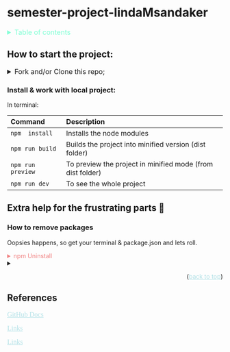 <div id="top"></div>

# semester-project-lindaMsandaker

<details>
<summary style="font-size: medium; color: aquamarine">Table of contents</summary>

-   [How to start the project:](#how-to-start-the-project)
    -   [Install & work with local project:](#install--work-with-local-project)
-   [Extra help for the frustrating parts 🤯](#extra-help-for-the-frustrating-parts-)
    -   [How to remove packages:](#how-to-remove-packages)

</details>

## How to start the project:

<details>
<summary style="font-size: medium">Fork and/or Clone this repo;</summary>

In GitHub:

-   Fork this repo to get your own copy AND/OR
-   Copy code URL or SSH link that you find under `<> Code ` button

Locally, on PC:

-   In terminal
    -   `cd .\path\` to your repos directory
    -   run: `git clone https://github.com/the/url/ssh.git`
    -   `cd .\path\` to cloned repo
-   In favorite IDE/code editor
    -   Open the cloned repo (new local repo).
    </details>

### Install & work with local project:

In terminal:

| Command           | Description                                                |
| :---------------- | :--------------------------------------------------------- |
| `npm  install`    | Installs the node modules                                  |
| `npm run build`   | Builds the project into minified version (dist folder)     |
| `npm run preview` | To preview the project in minified mode (from dist folder) |
| `npm run dev`     | To see the whole project                                   |

## Extra help for the frustrating parts 🤯

### How to remove packages

Oopsies happens, so get your terminal & package.json and lets roll.

<details> 
<summary style="color: lightcoral">npm Uninstall</summary>

| Command                                 | Description                                        |
| :-------------------------------------- | :------------------------------------------------- |
| `npm uninstall package-name`            | Uninstalls packages you have under Dependencies    |
| `npm uninstall -D package-name`         | Uninstalls packages you have under devDependencies |
| `npm uninstall --save-dev package-name` | Uninstalls packages you have under devDependencies |

For more info go to [npm Uninstall - by Kolade Chris, FreeCodeCamp](https://www.freecodecamp.org/news/npm-uninstall-how-to-remove-a-package/)

</details>

<details>
<summary></summary>
</details>

<div style="text-align: end"><p>(<a href="#top" style="color: powderblue">back to top</a>)</p></div>

## References

<p><a href="https://docs.github.com/en" style="color: powderblue; font-family: 'Lucida Console',serif; font-size: medium">GitHub Docs</a></p>
<p><a href="" style="color: powderblue; font-family: 'Lucida Console',serif; font-size: medium">Links</a></p>
<p><a href="" style="color: powderblue; font-family: 'Lucida Console',serif; font-size: medium">Links</a></p>
